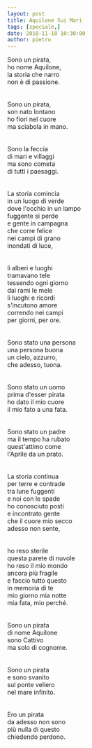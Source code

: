 ```yaml
---
layout: post
title: Aquilone Sui Mari
tags: [speciale,]
date: 2010-11-10 10:30:00
author: pietro
---
```

Sono un pirata,<br/>ho nome Aquilone,<br/>la storia che narro<br/>non è di passione.<br/><br/><br/>Sono un pirata,<br/>son nato lontano<br/>ho fiori nel cuore<br/>ma sciabola in mano.<br/><br/><br/>Sono la feccia<br/>di mari e villaggi<br/>ma sono cometa<br/>di tutti i paesaggi.<br/><br/><br/>La storia comincia<br/>in un luogo di verde<br/>dove l'occhio in un lampo<br/>fuggente si perde<br/>e gente in campagna<br/>che corre felice<br/>nei campi di grano<br/>inondati di luce,<br/><br/><br/>lì alberi e luoghi<br/>tramavano tele<br/>tessendo ogni giorno<br/>dai rami le mele<br/>lì luoghi e ricordi<br/>s'incutono amore<br/>correndo nei campi<br/>per giorni, per ore.<br/><br/><br/>Sono stato una persona<br/>una persona buona<br/>un cielo, azzurro,<br/>che adesso, tuona.<br/><br/><br/>Sono stato un uomo<br/>prima d'esser pirata<br/>ho dato il mio cuore<br/>il mio fato a una fata.<br/><br/><br/>Sono stato un padre<br/>ma il tempo ha rubato<br/>quest'attimo come<br/>l'Aprile da un prato.<br/><br/><br/>La storia continua<br/>per terre e contrade<br/>tra lune fuggenti<br/>e noi con le spade<br/>ho conosciuto posti<br/>e incontrato gente<br/>che il cuore mio secco<br/>adesso non sente,<br/><br/><br/>ho reso sterile<br/>questa parete di nuvole<br/>ho reso il mio mondo<br/>ancora più fragile<br/>e faccio tutto questo<br/>in memoria di te<br/>mio giorno mia notte<br/>mia fata, mio perché.<br/><br/><br/>Sono un pirata<br/>di nome Aquilone<br/>sono Cattivo<br/>ma solo di cognome.<br/><br/><br/>Sono un pirata<br/>e sono svanito<br/>sul ponte veliero<br/>nel mare infinito.<br/><br/><br/>Ero un pirata<br/>da adesso non sono<br/>più nulla di questo<br/>chiedendo perdono.<br/>

